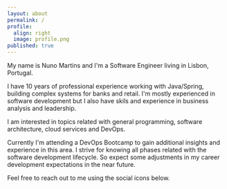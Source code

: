 ```yaml
---
layout: about
permalink: /
profile:
  align: right
  image: profile.png
published: true
---
```


My name is Nuno Martins and I'm a Software Engineer living in Lisbon, Portugal.  

I have 10 years of professional experience working with Java/Spring, building complex 
systems for banks and retail. I'm mostly experienced in software development but I also have skils and experience in business analysis and leadership.

I am interested in topics related with general programming, software architecture, cloud services and DevOps.

Currently I'm attending a DevOps Bootcamp to gain additional insights and experience in this area. I strive for knowing all phases related 
with the software development lifecycle. So expect some adjustments in my career development expectations in the near future.

Feel free to reach out to me using the social icons below.
